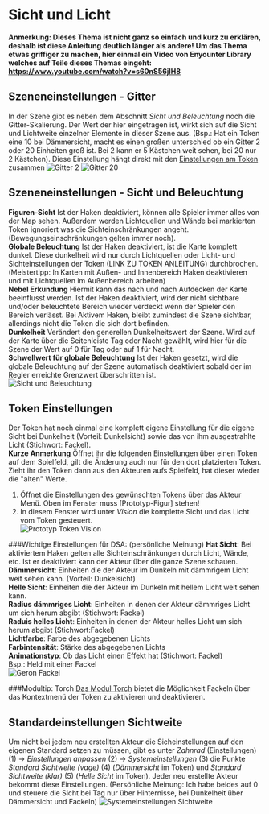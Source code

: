 # Sicht und Licht
**Anmerkung: Dieses Thema ist nicht ganz so einfach und kurz zu erklären, deshalb ist diese Anleitung deutlich länger als andere!**
**Um das Thema etwas griffiger zu machen, hier einmal ein Video von Enyounter Library 
welches auf Teile dieses Themas eingeht: https://www.youtube.com/watch?v=s60nS56jIH8** 


## Szeneneinstellungen - Gitter
In der Szene gibt es neben dem Abschnitt *Sicht und Beleuchtung* noch die Gitter-Skalierung. Der Wert der hier eingetragen ist, 
wirkt sich auf die Sicht und Lichtweite einzelner Elemente in dieser Szene aus. (Bsp.: Hat ein Token eine 10 bei Dämmersicht,
macht es einen großen unterschied ob ein Gitter 2 oder 20 Einheiten groß ist. Bei 2 kann er 5 Kästchen weit sehen, bei 20 nur 2 Kästchen). 
Diese Einstellung hängt direkt mit den [Einstellungen am Token](https://github.com/Plushtoast/dsa5-foundryVTT-wiki/blob/master/ger_Sicht_und_Licht.md#token-einstellungen) zusammen
![Gitter 2](https://user-images.githubusercontent.com/80099175/111609623-c9037780-87da-11eb-8cdb-5f75ef20c8a0.png)
![Gitter 20](https://user-images.githubusercontent.com/80099175/111629054-2dc9cc80-87f1-11eb-8b8e-43f6482f91c9.png)

## Szeneneinstellungen - Sicht und Beleuchtung
**Figuren-Sicht** Ist der Haken deaktiviert, können alle Spieler immer alles von der Map sehen. Außerdem werden Lichtquellen und Wände bei 
markierten Token ignoriert was die Sichteinschränkungen angeht. (Bewegungseinschränkungen gelten immer noch).    
**Globale Beleuchtung** Ist der Haken deaktiviert, ist die Karte komplett dunkel. Diese dunkelheit wird nur durch Lichtquellen 
oder Licht- und Sichteinstellungen der Token (LINK ZU TOKEN ANLEITUNG) durchbrochen. (Meistertipp: In Karten mit Außen- und Innenbereich Haken deaktivieren 
und mit Lichtquellen im Außenbereich arbeiten)  
**Nebel Erkundung** Hiermit kann das nach und nach Aufdecken der Karte beeinflusst werden. Ist der Haken deaktiviert, wird der nicht sichtbare 
und/oder beleuchtete Bereich wieder verdeckt wenn der Spieler den Bereich verlässt. Bei Aktivem Haken, bleibt zumindest die Szene sichtbar, allerdings
nicht die Token die sich dort befinden.  
**Dunkelheit** Verändert den generellen Dunkelheitswert der Szene. Wird auf der Karte über die Seitenleiste Tag oder Nacht gewählt, 
wird hier für die Szene der Wert auf 0 für Tag oder auf 1 für Nacht.   
**Schwellwert für globale Beleuchtung** Ist der Haken gesetzt, wird die globale Beleuchtung auf der Szene automatisch deaktiviert sobald der 
im Regler erreichte Grenzwert überschritten ist.  
![Sicht und Beleuchtung](https://user-images.githubusercontent.com/80099175/111619947-6dd78200-87e6-11eb-93e0-5b6cc0169cf7.png)

## Token Einstellungen
Der Token hat noch einmal eine komplett eigene Einstellung für die eigene Sicht bei Dunkelheit (Vorteil: Dunkelsicht) sowie das von ihm 
ausgestrahlte Licht (Stichwort: Fackel).  
**Kurze Anmerkung** Öffnet ihr die folgenden Einstellungen über einen Token auf dem Spielfeld, gilt die Änderung auch nur für den dort platzierten Token.
Zieht ihr den Token dann aus den Akteuren aufs Spielfeld, hat dieser wieder die "alten" Werte.   
1. Öffnet die Einstellungen des gewünschten Tokens über das Akteur Menü. Oben im Fenster muss [Prototyp-Figur] stehen!  
1. In diesem Fenster wird unter *Vision* die komplette Sicht und das Licht vom Token gesteuert.  
![Prototyp Token Vision](https://user-images.githubusercontent.com/80099175/111622001-f5be8b80-87e8-11eb-9135-f6e283007ec5.png)  

###Wichtige Einstellungen für DSA: (persönliche Meinung)
**Hat Sicht**: Bei aktiviertem Haken gelten alle Sichteinschränkungen durch Licht, Wände, etc. Ist er deaktiviert kann der Akteur über die ganze Szene schauen.    
**Dämmersicht**: Einheiten die der Akteur im Dunkeln mit dämmrigem Licht weit sehen kann. (Vorteil: Dunkelsicht)    
**Helle Sicht**: Einheiten die der Akteur im Dunkeln mit hellem Licht weit sehen kann.  
**Radius dämmriges Licht**: Einheiten in denen der Akteur dämmriges Licht um sich herum abgibt (Stichwort: Fackel)  
**Raduis helles Licht**: Einheiten in denen der Akteur helles Licht um sich herum abgibt (Stichwort:Fackel)  
**Lichtfarbe**: Farbe des abgegebenen Lichts  
**Farbintensität**: Stärke des abgegebenen Lichts  
**Animationstyp**: Ob das Licht einen Effekt hat (Stichwort: Fackel)  
Bsp.: Held mit einer Fackel  
![Geron Fackel](https://user-images.githubusercontent.com/80099175/111623244-6619dc80-87ea-11eb-92e6-7cfbb3fd5264.png)

###Modultip: Torch
[Das Modul Torch](https://github.com/Plushtoast/dsa5-foundryVTT-wiki/blob/master/ger_Module.md#torch) bietet die Möglichkeit Fackeln über das Kontextmenü der Token zu aktivieren und deaktivieren.

## Standardeinstellungen Sichtweite
Um nicht bei jedem neu erstellten Akteur die Sicheinstellungen auf den eigenen Standard setzen zu müssen, 
gibt es unter *Zahnrad* (Einstellungen) (1) -> *Einstellungen anpassen* (2) -> *Systemeinstellungen* (3) die Punkte *Standard Sichtweite (vage)* (4) (*Dämmersicht* im Token)
und *Standard Sichtweite (klar)* (5) (*Helle Sicht* im Token). Jeder neu erstellte Akteur bekommt diese Einstellungen. (Persönliche Meinung: Ich habe beides auf 0
und steuere die Sicht bei Tag nur über Hinternisse, bei Dunkelheit über Dämmersicht und Fackeln)
![Systemeinstellungen Sichtweite](https://user-images.githubusercontent.com/80099175/111624415-f278cf00-87eb-11eb-9ac3-b4b3a98fb1e8.png)

